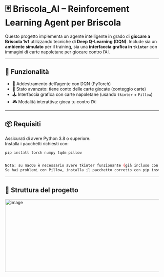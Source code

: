 # 🃏 Briscola_AI – Reinforcement Learning Agent per Briscola

Questo progetto implementa un agente intelligente in grado di **giocare a Briscola 1v1** utilizzando tecniche di **Deep Q-Learning (DQN)**. Include sia un **ambiente simulato** per il training, sia una **interfaccia grafica in `tkinter`** con immagini di carte napoletane per giocare contro l’AI.

---

## 🚀 Funzionalità

- 🌱 Addestramento dell’agente con DQN (PyTorch)
- 🧠 Stato avanzato: tiene conto delle carte giocate (conteggio carte)
- 🕹️ Interfaccia grafica con carte napoletane (usando `tkinter` + `Pillow`)
- 🎮 Modalità interattiva: gioca tu contro l’AI

---

## 📦 Requisiti

Assicurati di avere Python 3.8 o superiore.  
Installa i pacchetti richiesti con:

```bash
pip install torch numpy tqdm pillow


Nota: su macOS è necessario avere tkinter funzionante (già incluso con Python).
Se hai problemi con Pillow, installa il pacchetto corretto con pip install Pillow.
```

---

## 📂 Struttura del progetto
<img width="591" height="238" alt="image" src="https://github.com/user-attachments/assets/7de5e348-eb46-423e-85e7-51f82813a62c" />

